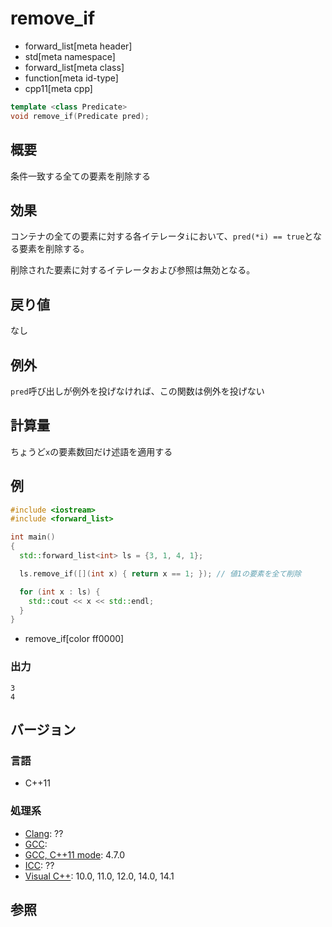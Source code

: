 # remove_if
* forward_list[meta header]
* std[meta namespace]
* forward_list[meta class]
* function[meta id-type]
* cpp11[meta cpp]

```cpp
template <class Predicate>
void remove_if(Predicate pred);
```

## 概要
条件一致する全ての要素を削除する


## 効果
コンテナの全ての要素に対する各イテレータ`i`において、`pred(*i) == true`となる要素を削除する。

削除された要素に対するイテレータおよび参照は無効となる。


## 戻り値
なし


## 例外
`pred`呼び出しが例外を投げなければ、この関数は例外を投げない


## 計算量
ちょうど`x`の要素数回だけ述語を適用する


## 例
```cpp
#include <iostream>
#include <forward_list>

int main()
{
  std::forward_list<int> ls = {3, 1, 4, 1};

  ls.remove_if([](int x) { return x == 1; }); // 値1の要素を全て削除

  for (int x : ls) {
    std::cout << x << std::endl;
  }
}
```
* remove_if[color ff0000]

### 出力
```
3
4
```

## バージョン
### 言語
- C++11

### 処理系
- [Clang](/implementation.md#clang): ??
- [GCC](/implementation.md#gcc): 
- [GCC, C++11 mode](/implementation.md#gcc): 4.7.0
- [ICC](/implementation.md#icc): ??
- [Visual C++](/implementation.md#visual_cpp): 10.0, 11.0, 12.0, 14.0, 14.1


## 参照


